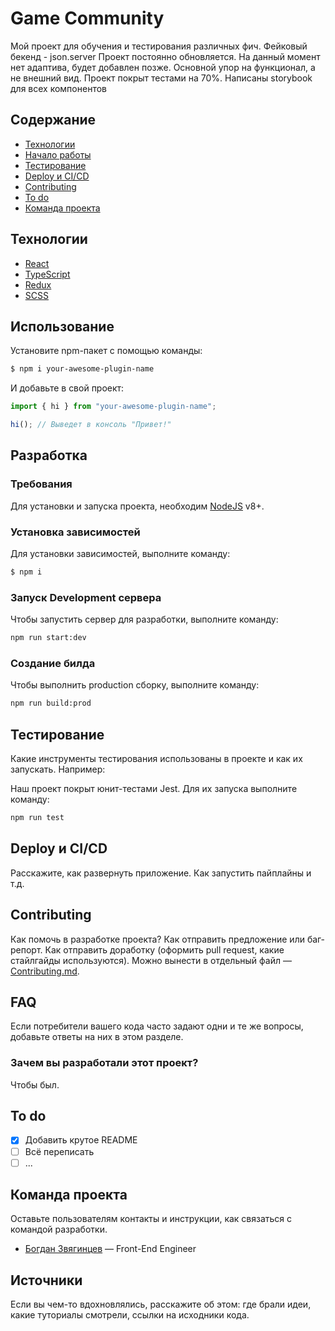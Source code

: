 # Game Community
Мой проект для обучения и тестирования различных фич.
Фейковый бекенд - json.server
Проект постоянно обновляется. На данный момент нет адаптива, будет добавлен позже. Основной упор на функционал, а не внешний вид.
Проект покрыт тестами на 70%.
Написаны storybook для всех компонентов

## Содержание
- [Технологии](#технологии)
- [Начало работы](#начало-работы)
- [Тестирование](#тестирование)
- [Deploy и CI/CD](#deploy-и-ci/cd)
- [Contributing](#contributing)
- [To do](#to-do)
- [Команда проекта](#команда-проекта)

## Технологии
- [React](https://react.dev/)
- [TypeScript](https://www.typescriptlang.org/)
- [Redux](https://redux.js.org/)
- [SCSS](https://sass-scss.ru/)

## Использование
Установите npm-пакет с помощью команды:
```sh
$ npm i your-awesome-plugin-name
```

И добавьте в свой проект:
```typescript
import { hi } from "your-awesome-plugin-name";

hi(); // Выведет в консоль "Привет!"
```

## Разработка

### Требования
Для установки и запуска проекта, необходим [NodeJS](https://nodejs.org/) v8+.

### Установка зависимостей
Для установки зависимостей, выполните команду:
```sh
$ npm i
```

### Запуск Development сервера
Чтобы запустить сервер для разработки, выполните команду:
```sh
npm run start:dev
```

### Создание билда
Чтобы выполнить production сборку, выполните команду: 
```sh
npm run build:prod
```

## Тестирование
Какие инструменты тестирования использованы в проекте и как их запускать. Например:

Наш проект покрыт юнит-тестами Jest. Для их запуска выполните команду:
```sh
npm run test
```

## Deploy и CI/CD
Расскажите, как развернуть приложение. Как запустить пайплайны и т.д.

## Contributing
Как помочь в разработке проекта? Как отправить предложение или баг-репорт. Как отправить доработку (оформить pull request, какие стайлгайды используются). Можно вынести в отдельный файл — [Contributing.md](./CONTRIBUTING.md).

## FAQ 
Если потребители вашего кода часто задают одни и те же вопросы, добавьте ответы на них в этом разделе.

### Зачем вы разработали этот проект?
Чтобы был.

## To do
- [x] Добавить крутое README
- [ ] Всё переписать
- [ ] ...

## Команда проекта
Оставьте пользователям контакты и инструкции, как связаться с командой разработки.

- [Богдан Звягинцев](tg://resolve?domain=bzvyagintsev) — Front-End Engineer

## Источники
Если вы чем-то вдохновлялись, расскажите об этом: где брали идеи, какие туториалы смотрели, ссылки на исходники кода. 
